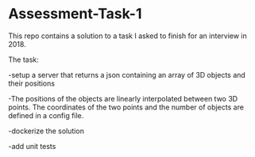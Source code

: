 # Assessment-Task-1
This repo contains a solution to a task I asked to finish for an interview in 2018.


The task:

-setup a server that returns a json containing an array of 3D objects and their positions

-The positions of the objects are linearly interpolated between two 3D points. The coordinates of the two points and the number of objects are defined in a config file.

-dockerize the solution

-add unit tests
